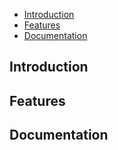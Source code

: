 

<!-- vim-markdown-toc GFM -->
* [Introduction](#introduction)
* [Features](#features)
* [Documentation](#documentation)

<!-- vim-markdown-toc -->


## Introduction


## Features


## Documentation
